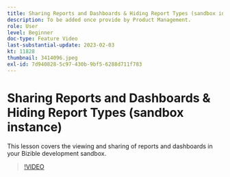 ```yaml
---
title: Sharing Reports and Dashboards & Hiding Report Types (sandbox instance)
description: To be added once provide by Product Management.
role: User
level: Beginner
doc-type: Feature Video
last-substantial-update: 2023-02-03
kt: 11828
thumbnail: 3414096.jpeg
exl-id: 7d940828-5c97-430b-9bf5-6288d711f783
---
```

# Sharing Reports and Dashboards & Hiding Report Types (sandbox instance)

This lesson covers the viewing and sharing of reports and dashboards in your Bizible development sandbox.

>[!VIDEO](https://video.tv.adobe.com/v/3414096/?quality=12&learn=on)
